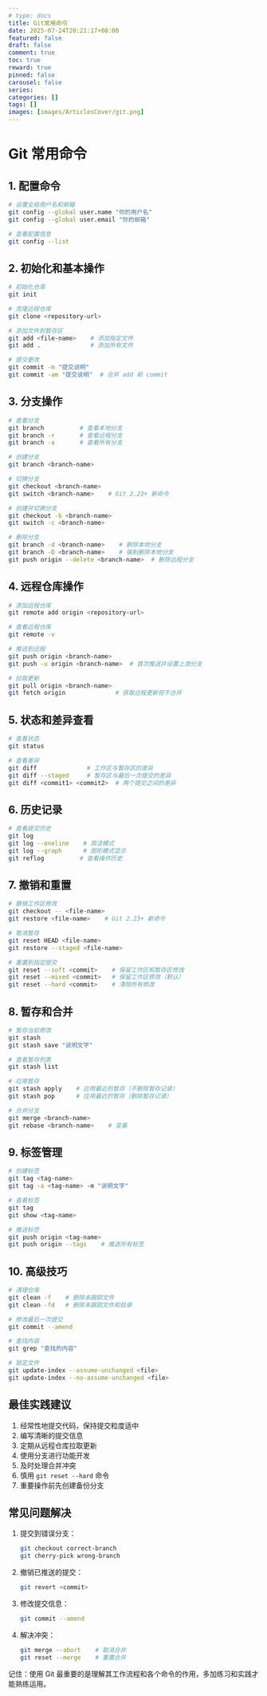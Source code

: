 ```yaml
---
# type: docs 
title: Git常用命令
date: 2025-07-24T20:21:17+08:00
featured: false
draft: false
comment: true
toc: true
reward: true
pinned: false
carousel: false
series:
categories: []
tags: []
images: [images/ArticlesCover/git.png]
---
```


# Git 常用命令

## 1. 配置命令

```bash
# 设置全局用户名和邮箱
git config --global user.name "你的用户名"
git config --global user.email "你的邮箱"

# 查看配置信息
git config --list
```

## 2. 初始化和基本操作

```bash
# 初始化仓库
git init

# 克隆远程仓库
git clone <repository-url>

# 添加文件到暂存区
git add <file-name>    # 添加指定文件
git add .              # 添加所有文件

# 提交更改
git commit -m "提交说明"
git commit -am "提交说明"  # 合并 add 和 commit
```

## 3. 分支操作

```bash
# 查看分支
git branch          # 查看本地分支
git branch -r       # 查看远程分支
git branch -a       # 查看所有分支

# 创建分支
git branch <branch-name>

# 切换分支
git checkout <branch-name>
git switch <branch-name>    # Git 2.23+ 新命令

# 创建并切换分支
git checkout -b <branch-name>
git switch -c <branch-name>

# 删除分支
git branch -d <branch-name>    # 删除本地分支
git branch -D <branch-name>    # 强制删除本地分支
git push origin --delete <branch-name>  # 删除远程分支
```

## 4. 远程仓库操作

```bash
# 添加远程仓库
git remote add origin <repository-url>

# 查看远程仓库
git remote -v

# 推送到远程
git push origin <branch-name>
git push -u origin <branch-name>  # 首次推送并设置上游分支

# 拉取更新
git pull origin <branch-name>
git fetch origin              # 获取远程更新但不合并
```

## 5. 状态和差异查看

```bash
# 查看状态
git status

# 查看差异
git diff              # 工作区与暂存区的差异
git diff --staged     # 暂存区与最后一次提交的差异
git diff <commit1> <commit2>  # 两个提交之间的差异
```

## 6. 历史记录

```bash
# 查看提交历史
git log
git log --oneline    # 简洁模式
git log --graph      # 图形模式显示
git reflog          # 查看操作历史
```

## 7. 撤销和重置

```bash
# 撤销工作区修改
git checkout -- <file-name>
git restore <file-name>    # Git 2.23+ 新命令

# 取消暂存
git reset HEAD <file-name>
git restore --staged <file-name>

# 重置到指定提交
git reset --soft <commit>    # 保留工作区和暂存区修改
git reset --mixed <commit>   # 保留工作区修改（默认）
git reset --hard <commit>    # 清除所有修改
```

## 8. 暂存和合并

```bash
# 暂存当前修改
git stash
git stash save "说明文字"

# 查看暂存列表
git stash list

# 应用暂存
git stash apply    # 应用最近的暂存（不删除暂存记录）
git stash pop      # 应用最近的暂存（删除暂存记录）

# 合并分支
git merge <branch-name>
git rebase <branch-name>    # 变基
```

## 9. 标签管理

```bash
# 创建标签
git tag <tag-name>
git tag -a <tag-name> -m "说明文字"

# 查看标签
git tag
git show <tag-name>

# 推送标签
git push origin <tag-name>
git push origin --tags    # 推送所有标签
```

## 10. 高级技巧

```bash
# 清理仓库
git clean -f    # 删除未跟踪文件
git clean -fd   # 删除未跟踪文件和目录

# 修改最后一次提交
git commit --amend

# 查找内容
git grep "查找的内容"

# 锁定文件
git update-index --assume-unchanged <file>
git update-index --no-assume-unchanged <file>
```

## 最佳实践建议

1. 经常性地提交代码，保持提交粒度适中
2. 编写清晰的提交信息
3. 定期从远程仓库拉取更新
4. 使用分支进行功能开发
5. 及时处理合并冲突
6. 慎用 `git reset --hard` 命令
7. 重要操作前先创建备份分支

## 常见问题解决

1. 提交到错误分支：
   ```bash
   git checkout correct-branch
   git cherry-pick wrong-branch
   ```

2. 撤销已推送的提交：
   ```bash
   git revert <commit>
   ```

3. 修改提交信息：
   ```bash
   git commit --amend
   ```

4. 解决冲突：
   ```bash
   git merge --abort    # 取消合并
   git reset --merge    # 重置合并
   ```

记住：使用 Git 最重要的是理解其工作流程和各个命令的作用，多加练习和实践才能熟练运用。
